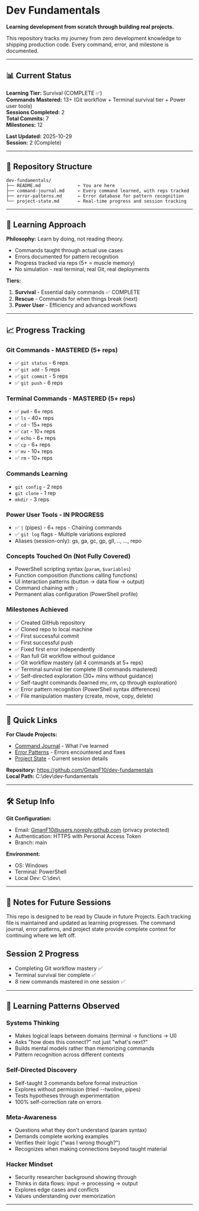 # Dev Fundamentals

**Learning development from scratch through building real projects.**

This repository tracks my journey from zero development knowledge to shipping production code. Every command, error, and milestone is documented.

---

## 📊 Current Status

**Learning Tier:** Survival (COMPLETE ✅)  
**Commands Mastered:** 13+ (Git workflow + Terminal survival tier + Power user tools)  
**Sessions Completed:** 2  
**Total Commits:** 7  
**Milestones:** 12

**Last Updated:** 2025-10-29  
**Session:** 2 (Complete)

---

## 📁 Repository Structure
```
dev-fundamentals/
├── README.md              ← You are here
├── command-journal.md     ← Every command learned, with reps tracked
├── error-patterns.md      ← Error database for pattern recognition
└── project-state.md       ← Real-time progress and session tracking
```

---

## 🎯 Learning Approach

**Philosophy:** Learn by doing, not reading theory.

- Commands taught through actual use cases
- Errors documented for pattern recognition
- Progress tracked via reps (5+ = muscle memory)
- No simulation - real terminal, real Git, real deployments

**Tiers:**
1. **Survival** - Essential daily commands ✅ COMPLETE
2. **Rescue** - Commands for when things break (next)
3. **Power User** - Efficiency and advanced workflows

---

## 📈 Progress Tracking

### Git Commands - MASTERED (5+ reps)
- ✅ `git status` - 6 reps
- ✅ `git add` - 5 reps
- ✅ `git commit` - 5 reps
- ✅ `git push` - 6 reps

### Terminal Commands - MASTERED (5+ reps)
- ✅ `pwd` - 6+ reps
- ✅ `ls` - 40+ reps
- ✅ `cd` - 15+ reps
- ✅ `cat` - 10+ reps
- ✅ `echo` - 6+ reps
- ✅ `cp` - 6+ reps
- ✅ `mv` - 10+ reps
- ✅ `rm` - 10+ reps

### Commands Learning
- `git config` - 2 reps
- `git clone` - 1 rep
- `mkdir` - 3 reps

### Power User Tools - IN PROGRESS
- ✅ `|` (pipes) - 6+ reps - Chaining commands
- ✅ `git log` flags - Multiple variations explored
- Aliases (session-only): gs, ga, gc, gp, gll, .., ..., repo

### Concepts Touched On (Not Fully Covered)
- PowerShell scripting syntax (`param`, `$variables`)
- Function composition (functions calling functions)
- UI interaction patterns (button → data flow → output)
- Command chaining with `;`
- Permanent alias configuration (PowerShell profile)

### Milestones Achieved
- ✅ Created GitHub repository
- ✅ Cloned repo to local machine
- ✅ First successful commit
- ✅ First successful push
- ✅ Fixed first error independently
- ✅ Ran full Git workflow without guidance
- ✅ Git workflow mastery (all 4 commands at 5+ reps)
- ✅ Terminal survival tier complete (8 commands mastered)
- ✅ Self-directed exploration (30+ mins without guidance)
- ✅ Self-taught commands (learned mv, rm, cp through exploration)
- ✅ Error pattern recognition (PowerShell syntax differences)
- ✅ File manipulation mastery (create, move, copy, delete)

---

## 🔗 Quick Links

**For Claude Projects:**
- [Command Journal](./command-journal.md) - What I've learned
- [Error Patterns](./error-patterns.md) - Errors encountered and fixes
- [Project State](./project-state.md) - Current session details

**Repository:** https://github.com/GmanF10/dev-fundamentals  
**Local Path:** C:\dev\dev-fundamentals

---

## 🛠️ Setup Info

**Git Configuration:**
- Email: GmanF10@users.noreply.github.com (privacy protected)
- Authentication: HTTPS with Personal Access Token
- Branch: main

**Environment:**
- OS: Windows
- Terminal: PowerShell
- Local Dev: C:\dev\

---

## 📝 Notes for Future Sessions

This repo is designed to be read by Claude in future Projects. Each tracking file is maintained and updated as learning progresses. The command journal, error patterns, and project state provide complete context for continuing where we left off.

## Session 2 Progress
- Completing Git workflow mastery ✅
- Terminal survival tier complete ✅
- 8 new commands mastered in one session ✅

---

## 🧠 Learning Patterns Observed

### Systems Thinking
- Makes logical leaps between domains (terminal → functions → UI)
- Asks "how does this connect?" not just "what's next?"
- Builds mental models rather than memorizing commands
- Pattern recognition across different contexts

### Self-Directed Discovery
- Self-taught 3 commands before formal instruction
- Explores without permission (tried --twoline, pipes)
- Tests hypotheses through experimentation
- 100% self-correction rate on errors

### Meta-Awareness
- Questions what they don't understand (param syntax)
- Demands complete working examples
- Verifies their logic ("was I wrong though?")
- Recognizes when making connections beyond taught material

### Hacker Mindset
- Security researcher background showing through
- Thinks in data flows: input → processing → output
- Explores edge cases and conflicts
- Values understanding over memorization

---